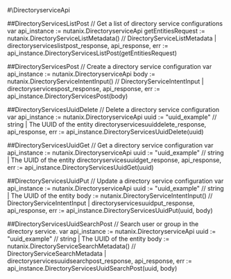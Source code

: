 #\DirectoryserviceApi

##DirectoryServicesListPost
//  Get a list of directory service configurations
var api_instance := nutanix.DirectoryserviceApi
getEntitiesRequest := nutanix.DirectoryServiceListMetadata() // DirectoryServiceListMetadata |
directoryserviceslistpost_response, api_response, err := api_instance.DirectoryServicesListPost(getEntitiesRequest)

##DirectoryServicesPost
//  Create a directory service configuration
var api_instance := nutanix.DirectoryserviceApi
body := nutanix.DirectoryServiceIntentInput() // DirectoryServiceIntentInput |
directoryservicespost_response, api_response, err := api_instance.DirectoryServicesPost(body)

##DirectoryServicesUuidDelete
//  Delete a directory service configuration
var api_instance := nutanix.DirectoryserviceApi
uuid := "uuid_example" // string | The UUID of the entity
directoryservicesuuiddelete_response, api_response, err := api_instance.DirectoryServicesUuidDelete(uuid)

##DirectoryServicesUuidGet
//  Get a directory service configuration
var api_instance := nutanix.DirectoryserviceApi
uuid := "uuid_example" // string | The UUID of the entity
directoryservicesuuidget_response, api_response, err := api_instance.DirectoryServicesUuidGet(uuid)

##DirectoryServicesUuidPut
//  Update a directory service configuration
var api_instance := nutanix.DirectoryserviceApi
uuid := "uuid_example" // string | The UUID of the entity
body := nutanix.DirectoryServiceIntentInput() // DirectoryServiceIntentInput |
directoryservicesuuidput_response, api_response, err := api_instance.DirectoryServicesUuidPut(uuid, body)

##DirectoryServicesUuidSearchPost
//  Search user or group in the directory service.
var api_instance := nutanix.DirectoryserviceApi
uuid := "uuid_example" // string | The UUID of the entity
body := nutanix.DirectoryServiceSearchMetadata() // DirectoryServiceSearchMetadata |
directoryservicesuuidsearchpost_response, api_response, err := api_instance.DirectoryServicesUuidSearchPost(uuid, body)
